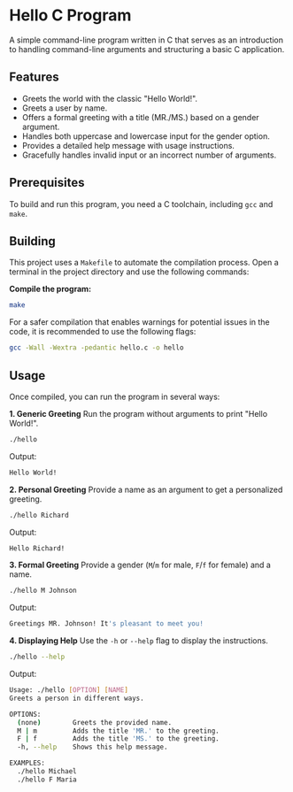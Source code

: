 # Hello C Program

A simple command-line program written in C that serves as an introduction to handling command-line arguments and structuring a basic C application.

## Features

- Greets the world with the classic "Hello World!".
- Greets a user by name.
- Offers a formal greeting with a title (MR./MS.) based on a gender argument.
- Handles both uppercase and lowercase input for the gender option.
- Provides a detailed help message with usage instructions.
- Gracefully handles invalid input or an incorrect number of arguments.

## Prerequisites

To build and run this program, you need a C toolchain, including `gcc` and `make`.

## Building

This project uses a `Makefile` to automate the compilation process. Open a terminal in the project directory and use the following commands:

**Compile the program:**

```bash
make
```

For a safer compilation that enables warnings for potential issues in the code, it is recommended to use the following flags:

```bash
gcc -Wall -Wextra -pedantic hello.c -o hello
```

## Usage

Once compiled, you can run the program in several ways:

**1. Generic Greeting**
Run the program without arguments to print "Hello World!".

```bash
./hello
```

Output:

```bash
Hello World!
```

**2. Personal Greeting**
Provide a name as an argument to get a personalized greeting.

```bash
./hello Richard
```

Output:

```bash
Hello Richard!
```

**3. Formal Greeting**
Provide a gender (`M`/`m` for male, `F`/`f` for female) and a name.

```bash
./hello M Johnson
```

Output:

```bash
Greetings MR. Johnson! It's pleasant to meet you!
```

**4. Displaying Help**
Use the `-h` or `--help` flag to display the instructions.

```bash
./hello --help
```

Output:

```bash
Usage: ./hello [OPTION] [NAME]
Greets a person in different ways.

OPTIONS:
  (none)        Greets the provided name.
  M | m         Adds the title 'MR.' to the greeting.
  F | f         Adds the title 'MS.' to the greeting.
  -h, --help    Shows this help message.

EXAMPLES:
  ./hello Michael
  ./hello F Maria
```
